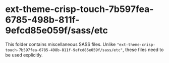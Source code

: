 # ext-theme-crisp-touch-7b597fea-6785-498b-811f-9efcd85e059f/sass/etc

This folder contains miscellaneous SASS files. Unlike `"ext-theme-crisp-touch-7b597fea-6785-498b-811f-9efcd85e059f/sass/etc"`, these files
need to be used explicitly.
